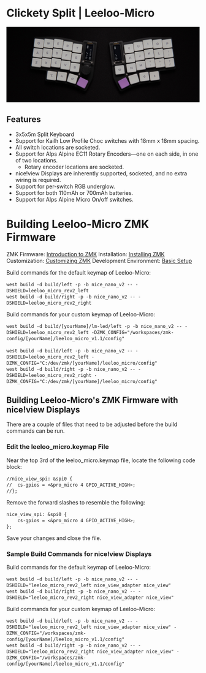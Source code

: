 # Clickety Split | Leeloo-Micro

![Leeloo-Micro v1 Wireless](https://github.com/ClicketySplit/build-guides/blob/main/leeloo/images/gallery/Leeloo-Micro-v1-ZMK.jpg)

## Features

- 3x5x5m Split Keyboard
- Support for Kailh Low Profile Choc switches with 18mm x 18mm spacing.
- All switch locations are socketed.
- Support for Alps Alpine EC11 Rotary Encoders—one on each side, in one of two locations.
  - Rotary encoder locations are socketed.
- nice!view Displays are inherently supported, socketed, and no extra wiring is required.
- Support for per-switch RGB underglow.
- Support for both 110mAh or 700mAh batteries.
- Support for Alps Alpine Micro On/off switches.

# Building Leeloo-Micro ZMK Firmware

ZMK Firmware: [Introduction to ZMK](https://zmk.dev/docs/)
Installation: [Installing ZMK](https://zmk.dev/docs/user-setup)
Customization: [Customizing ZMK](https://zmk.dev/docs/customization)
Development Environment: [Basic Setup](https://zmk.dev/docs/development/setup)

Build commands for the default keymap of Leeloo-Micro:

```
west build -d build/left -p -b nice_nano_v2 -- -DSHIELD=leeloo_micro_rev2_left
west build -d build/right -p -b nice_nano_v2 -- -DSHIELD=leeloo_micro_rev2_right
```

Build commands for your custom keymap of Leeloo-Micro:

```
west build -d build/[yourName]/lm-led/left -p -b nice_nano_v2 -- -DSHIELD=leeloo_micro_rev2_left -DZMK_CONFIG="/workspaces/zmk-config/[yourName]/leeloo_micro_v1.1/config"

west build -d build/left -p -b nice_nano_v2 -- -DSHIELD=leeloo_micro_rev2_left -DZMK_CONFIG="C:/dev/zmk/[yourName]/leeloo_micro/config"
west build -d build/right -p -b nice_nano_v2 -- -DSHIELD=leeloo_micro_rev2_right -DZMK_CONFIG="C:/dev/zmk/[yourName]/leeloo_micro/config"
```

## Building Leeloo-Micro's ZMK Firmware with nice!view Displays

There are a couple of files that need to be adjusted before the build commands can be run.

### Edit the leeloo_micro.keymap File

Near the top 3rd of the leeloo_micro.keymap file, locate the following code block:

```
//nice_view_spi: &spi0 {
//  cs-gpios = <&pro_micro 4 GPIO_ACTIVE_HIGH>;
//};
```

Remove the forward slashes to resemble the following:

```
nice_view_spi: &spi0 {
    cs-gpios = <&pro_micro 4 GPIO_ACTIVE_HIGH>;
};
```

Save your changes and close the file.

### Sample Build Commands for nice!view Displays

Build commands for the default keymap of Leeloo-Micro:

```
west build -d build/left -p -b nice_nano_v2 -- -DSHIELD="leeloo_micro_rev2_left nice_view_adapter nice_view"
west build -d build/right -p -b nice_nano_v2 -- -DSHIELD="leeloo_micro_rev2_right nice_view_adapter nice_view"
```

Build commands for your custom keymap of Leeloo-Micro:

```
west build -d build/left -p -b nice_nano_v2 -- -DSHIELD="leeloo_micro_rev2_left nice_view_adapter nice_view" -DZMK_CONFIG="/workspaces/zmk-config/[yourName]/leeloo_micro_v1.1/config"
west build -d build/right -p -b nice_nano_v2 -- -DSHIELD="leeloo_micro_rev2_right nice_view_adapter nice_view" -DZMK_CONFIG="/workspaces/zmk-config/[yourName]/leeloo_micro_v1.1/config"
```
